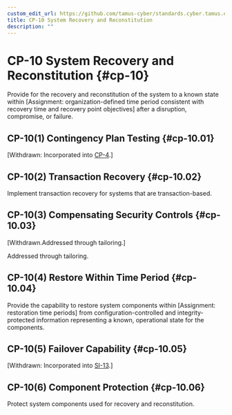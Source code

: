 ```yaml
---
custom_edit_url: https://github.com/tamus-cyber/standards.cyber.tamus.edu/tree/main/content/tamus.edu/TAMUS_profile.xml
title: CP-10 System Recovery and Reconstitution
description: ""
---
```


# CP-10 System Recovery and Reconstitution {#cp-10}

Provide for the recovery and reconstitution of the system to a known state within [Assignment: organization-defined time period consistent with recovery time and recovery point objectives] after a disruption, compromise, or failure.

## CP-10(1) Contingency Plan Testing {#cp-10.01}

[Withdrawn: Incorporated into [CP-4](../cp/cp-04#cp-04).]

## CP-10(2) Transaction Recovery {#cp-10.02}

Implement transaction recovery for systems that are transaction-based.

## CP-10(3) Compensating Security Controls {#cp-10.03}

[Withdrawn.Addressed through tailoring.]

Addressed through tailoring.

## CP-10(4) Restore Within Time Period {#cp-10.04}

Provide the capability to restore system components within [Assignment: restoration time periods] from configuration-controlled and integrity-protected information representing a known, operational state for the components.

## CP-10(5) Failover Capability {#cp-10.05}

[Withdrawn: Incorporated into [SI-13](../si/si-13#si-13).]

## CP-10(6) Component Protection {#cp-10.06}

Protect system components used for recovery and reconstitution.

